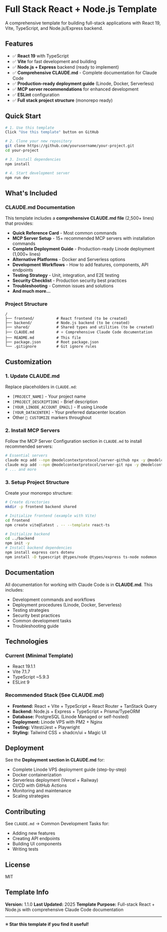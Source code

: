 # Full Stack React + Node.js Template

A comprehensive template for building full-stack applications with React 19, Vite, TypeScript, and Node.js/Express backend.

## Features

- ✅ **React 19** with TypeScript
- ✅ **Vite** for fast development and building
- ✅ **Node.js + Express** backend (ready to implement)
- ✅ **Comprehensive CLAUDE.md** - Complete documentation for Claude Code
- ✅ **Production-ready deployment guide** (Linode, Docker, Serverless)
- ✅ **MCP server recommendations** for enhanced development
- ✅ **ESLint** configuration
- ✅ **Full stack project structure** (monorepo ready)

## Quick Start

```bash
# 1. Use this template
Click "Use this template" button on GitHub

# 2. Clone your new repository
git clone https://github.com/yourusername/your-project.git
cd your-project

# 3. Install dependencies
npm install

# 4. Start development server
npm run dev
```

## What's Included

### CLAUDE.md Documentation

This template includes a **comprehensive CLAUDE.md file** (2,500+ lines) that provides:

- **Quick Reference Card** - Most common commands
- **MCP Server Setup** - 15+ recommended MCP servers with installation commands
- **Complete Deployment Guide** - Production-ready Linode deployment (1,000+ lines)
- **Alternative Platforms** - Docker and Serverless options
- **Development Workflows** - How to add features, components, API endpoints
- **Testing Strategy** - Unit, integration, and E2E testing
- **Security Checklist** - Production security best practices
- **Troubleshooting** - Common issues and solutions
- **And much more...**

### Project Structure

```
/
├── frontend/          # React frontend (to be created)
├── backend/           # Node.js backend (to be created)
├── shared/            # Shared types and utilities (to be created)
├── CLAUDE.md          # ⭐ Comprehensive Claude Code documentation
├── README.md          # This file
├── package.json       # Root package.json
└── .gitignore         # Git ignore rules
```

## Customization

### 1. Update CLAUDE.md

Replace placeholders in `CLAUDE.md`:

- `[PROJECT_NAME]` - Your project name
- `[PROJECT_DESCRIPTION]` - Brief description
- `[YOUR_LINODE_ACCOUNT_EMAIL]` - If using Linode
- `[YOUR_DATACENTER]` - Your preferred datacenter location
- Other `🔧 CUSTOMIZE` markers throughout

### 2. Install MCP Servers

Follow the MCP Server Configuration section in `CLAUDE.md` to install recommended servers:

```bash
# Essential servers
claude mcp add --npm @modelcontextprotocol/server-github npx -y @modelcontextprotocol/server-github
claude mcp add --npm @modelcontextprotocol/server-git npx -y @modelcontextprotocol/server-git
# ... and more
```

### 3. Setup Project Structure

Create your monorepo structure:

```bash
# Create directories
mkdir -p frontend backend shared

# Initialize frontend (example with Vite)
cd frontend
npm create vite@latest . -- --template react-ts

# Initialize backend
cd ../backend
npm init -y
# Install backend dependencies
npm install express cors dotenv
npm install -D typescript @types/node @types/express ts-node nodemon
```

## Documentation

All documentation for working with Claude Code is in **CLAUDE.md**. This includes:

- Development commands and workflows
- Deployment procedures (Linode, Docker, Serverless)
- Testing strategies
- Security best practices
- Common development tasks
- Troubleshooting guide

## Technologies

### Current (Minimal Template)

- React 19.1.1
- Vite 7.1.7
- TypeScript ~5.9.3
- ESLint 9

### Recommended Stack (See CLAUDE.md)

- **Frontend:** React + Vite + TypeScript + React Router + TanStack Query
- **Backend:** Node.js + Express + TypeScript + Prisma/TypeORM
- **Database:** PostgreSQL (Linode Managed or self-hosted)
- **Deployment:** Linode VPS with PM2 + Nginx
- **Testing:** Vitest/Jest + Playwright
- **Styling:** Tailwind CSS + shadcn/ui + Magic UI

## Deployment

See the **Deployment section in CLAUDE.md** for:

- Complete Linode VPS deployment guide (step-by-step)
- Docker containerization
- Serverless deployment (Vercel + Railway)
- CI/CD with GitHub Actions
- Monitoring and maintenance
- Scaling strategies

## Contributing

See `CLAUDE.md` → Common Development Tasks for:

- Adding new features
- Creating API endpoints
- Building UI components
- Writing tests

## License

MIT

## Template Info

**Version:** 1.1.0
**Last Updated:** 2025
**Template Purpose:** Full-stack React + Node.js with comprehensive Claude Code documentation

---

**⭐ Star this template if you find it useful!**
